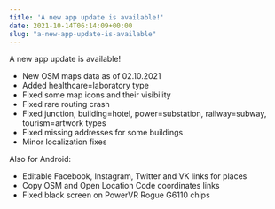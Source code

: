 ```yaml
---
title: 'A new app update is available!'
date: 2021-10-14T06:14:09+00:00
slug: "a-new-app-update-is-available"
---
```


A new app update is available!  
  
* New OSM maps data as of 02.10.2021  
* Added healthcare=laboratory type  
* Fixed some map icons and their visibility  
* Fixed rare routing crash  
* Fixed junction, building=hotel, power=substation, railway=subway, tourism=artwork types  
* Fixed missing addresses for some buildings  
* Minor localization fixes  
  
Also for Android:  
* Editable Facebook, Instagram, Twitter and VK links for places  
* Copy OSM and Open Location Code coordinates links  
* Fixed black screen on PowerVR Rogue G6110 chips